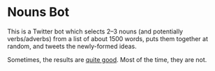 # Nouns Bot

This is a Twitter bot which selects 2–3 nouns (and potentially verbs/adverbs)
from a list of about 1500 words, puts them together at random, and tweets the
newly-formed ideas.

Sometimes, the results are [quite
good](https://twitter.com/nounsbot/status/867772443603206146). Most of the time,
they are not.
